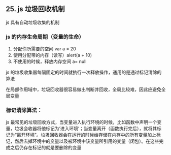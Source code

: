 ## 25. js 垃圾回收机制

js 具有自动垃圾收集的机制

### js 的内存生命周期（变量的生命）

1.  分配你所需要的空间 var a = 20
2.  使用分配带的内存（读写）alert(a + 10)
3.  不使用的时候，释放内存空间 a= null

js 的垃圾收集器每隔固定的时间就执行一次释放操作，通用的是通过标记清除的算法

在局部作用域中，垃圾回收器很容易做出判断并回收，全局比较难，因此应避免全局变量

### 标记清除算法：

js 最常见的垃圾回收方式，当变量进入执行环境的时候，比如函数中声明一个变量，垃圾会收器将他标记为‘进入环境’；当变量离开（函数执行完后），就将其标记为“离开环境”。垃圾回收器会在运行的时候给存储在内存中的所有变量加上标记，然后去掉环境中的变量以及被环境中该变量所引用的变量（闭包）。在这些完成之后仍存在标记的就是要删除的变量
